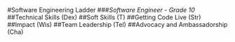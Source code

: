 #Software Engineering Ladder
###_Software Engineer - Grade 10_
##Technical Skills (Dex)
##Soft Skills (T)
##Getting Code Live (Str)
##Impact (Wis)
##Team Leadership (Tel)
##Advocacy and Ambassadorship (Cha)